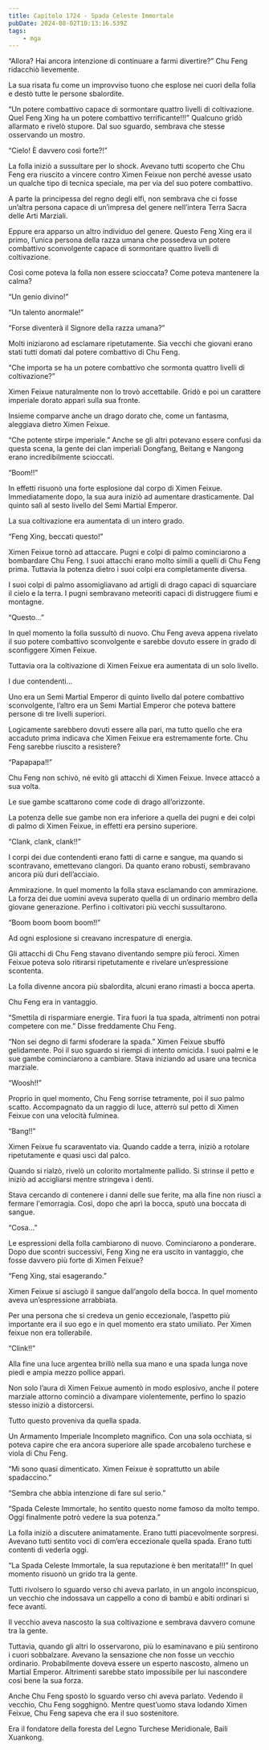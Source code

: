 ```yaml
---
title: Capitolo 1724 - Spada Celeste Immortale
pubDate: 2024-08-02T10:13:16.539Z
tags:
    - mga
---
```



“Allora? Hai ancora intenzione di continuare a farmi divertire?” Chu Feng ridacchiò lievemente.


La sua risata fu come un improvviso tuono che esplose nei cuori della folla e destò tutte le persone sbalordite.


“Un potere combattivo capace di sormontare quattro livelli di coltivazione. Quel Feng Xing ha un potere combattivo terrificante!!!” Qualcuno gridò allarmato e rivelò stupore. Dal suo sguardo, sembrava che stesse osservando un mostro.


“Cielo! È davvero così forte?!”

La folla iniziò a sussultare per lo shock. Avevano tutti scoperto che Chu Feng era riuscito a vincere contro Ximen Feixue non perché avesse usato un qualche tipo di tecnica speciale, ma per via del suo potere combattivo.


A parte la principessa del regno degli elfi, non sembrava che ci fosse un’altra persona capace di un’impresa del genere nell’intera Terra Sacra delle Arti Marziali.


Eppure era apparso un altro individuo del genere. Questo Feng Xing era il primo, l’unica persona della razza umana che possedeva un potere combattivo sconvolgente capace di sormontare quattro livelli di coltivazione.


Così come poteva la folla non essere scioccata? Come poteva mantenere la calma?


“Un genio divino!”


“Un talento anormale!”


“Forse diventerà il Signore della razza umana?”

Molti iniziarono ad esclamare ripetutamente. Sia vecchi che giovani erano stati tutti domati dal potere combattivo di Chu Feng.


“Che importa se ha un potere combattivo che sormonta quattro livelli di coltivazione?”


Ximen Feixue naturalmente non lo trovò accettabile. Gridò e poi un carattere imperiale dorato apparì sulla sua fronte.


Insieme comparve anche un drago dorato che, come un fantasma, aleggiava dietro Ximen Feixue.


“Che potente stirpe imperiale.” Anche se gli altri potevano essere confusi da questa scena, la gente dei clan imperiali Dongfang, Beitang e Nangong erano incredibilmente scioccati.


“Boom!!”


In effetti risuonò una forte esplosione dal corpo di Ximen Feixue. Immediatamente dopo, la sua aura iniziò ad aumentare drasticamente. Dal quinto salì al sesto livello del Semi Martial Emperor.


La sua coltivazione era aumentata di un intero grado.


“Feng Xing, beccati questo!”


Ximen Feixue tornò ad attaccare. Pugni e colpi di palmo cominciarono a bombardare Chu Feng. I suoi attacchi erano molto simili a quelli di Chu Feng prima. Tuttavia la potenza dietro i suoi colpi era completamente diversa.


I suoi colpi di palmo assomigliavano ad artigli di drago capaci di squarciare il cielo e la terra. I pugni sembravano meteoriti capaci di distruggere fiumi e montagne.


“Questo…”


In quel momento la folla sussultò di nuovo. Chu Feng aveva appena rivelato il suo potere combattivo sconvolgente e sarebbe dovuto essere in grado di sconfiggere Ximen Feixue.


Tuttavia ora la coltivazione di Ximen Feixue era aumentata di un solo livello.


I due contendenti…


Uno era un Semi Martial Emperor di quinto livello dal potere combattivo sconvolgente, l’altro era un Semi Martial Emperor che poteva battere persone di tre livelli superiori.


Logicamente sarebbero dovuti essere alla pari, ma tutto quello che era accaduto prima indicava che Ximen Feixue era estremamente forte. Chu Feng sarebbe riuscito a resistere?

“Papapapa!!”


Chu Feng non schivò, né evitò gli attacchi di Ximen Feixue. Invece attaccò a sua volta.


Le sue gambe scattarono come code di drago all’orizzonte.


La potenza delle sue gambe non era inferiore a quella dei pugni e dei colpi di palmo di Ximen Feixue, in effetti era persino superiore.


“Clank, clank, clank!!”


I corpi dei due contendenti erano fatti di carne e sangue, ma quando si scontravano, emettevano clangori. Da quanto erano robusti, sembravano ancora più duri dell’acciaio.


Ammirazione. In quel momento la folla stava esclamando con ammirazione. La forza dei due uomini aveva superato quella di un ordinario membro della giovane generazione. Perfino i coltivatori più vecchi sussultarono.


“Boom boom boom boom!!”


Ad ogni esplosione si creavano increspature di energia.


Gli attacchi di Chu Feng stavano diventando sempre più feroci. Ximen Feixue poteva solo ritirarsi ripetutamente e rivelare un’espressione scontenta.


La folla divenne ancora più sbalordita, alcuni erano rimasti a bocca aperta.


Chu Feng era in vantaggio.

“Smettila di risparmiare energie. Tira fuori la tua spada, altrimenti non potrai competere con me.” Disse freddamente Chu Feng.


“Non sei degno di farmi sfoderare la spada.” Ximen Feixue sbuffò gelidamente. Poi il suo sguardo si riempì di intento omicida. I suoi palmi e le sue gambe cominciarono a cambiare. Stava iniziando ad usare una tecnica marziale.


“Woosh!!”


Proprio in quel momento, Chu Feng sorrise tetramente, poi il suo palmo scatto. Accompagnato da un raggio di luce, atterrò sul petto di Ximen Feixue con una velocità fulminea.

“Bang!!”


Ximen Feixue fu scaraventato via. Quando cadde a terra, iniziò a rotolare ripetutamente e quasi uscì dal palco.


Quando si rialzò, rivelò un colorito mortalmente pallido. Si strinse il petto e iniziò ad accigliarsi mentre stringeva i denti.


Stava cercando di contenere i danni delle sue ferite, ma alla fine non riuscì a fermare l'emorragia. Così, dopo che aprì la bocca, sputò una boccata di sangue.


“Cosa…”


Le espressioni della folla cambiarono di nuovo. Cominciarono a ponderare. Dopo due scontri successivi, Feng Xing ne era uscito in vantaggio, che fosse davvero più forte di Ximen Feixue?


“Feng Xing, stai esagerando.”


Ximen Feixue si asciugò il sangue dall’angolo della bocca. In quel momento aveva un’espressione arrabbiata.


Per una persona che si credeva un genio eccezionale, l’aspetto più importante era il suo ego e in quel momento era stato umiliato. Per Ximen feixue non era tollerabile.

“Clink!!”


Alla fine una luce argentea brillò nella sua mano e una spada lunga nove piedi e ampia mezzo pollice apparì.


Non solo l’aura di Ximen Feixue aumentò in modo esplosivo, anche il potere marziale attorno cominciò a divampare violentemente, perfino lo spazio stesso iniziò a distorcersi.


Tutto questo proveniva da quella spada.


Un Armamento Imperiale Incompleto magnifico. Con una sola occhiata, si poteva capire che era ancora superiore alle spade arcobaleno turchese e viola di Chu Feng.


“Mi sono quasi dimenticato. Ximen Feixue è soprattutto un abile spadaccino.”

“Sembra che abbia intenzione di fare sul serio.”

“Spada Celeste Immortale, ho sentito questo nome famoso da molto tempo. Oggi finalmente potrò vedere la sua potenza.”


La folla iniziò a discutere animatamente. Erano tutti piacevolmente sorpresi. Avevano tutti sentito voci di com’era eccezionale quella spada. Erano tutti contenti di vederla oggi.


“La Spada Celeste Immortale, la sua reputazione è ben meritata!!!” In quel momento risuonò un grido tra la gente.


Tutti rivolsero lo sguardo verso chi aveva parlato, in un angolo inconspicuo, un vecchio che indossava un cappello a cono di bambù e abiti ordinari si fece avanti.


Il vecchio aveva nascosto la sua coltivazione e sembrava davvero comune tra la gente.


Tuttavia, quando gli altri lo osservarono, più lo esaminavano e più sentirono i cuori sobbalzare. Avevano la sensazione che non fosse un vecchio ordinario. Probabilmente doveva essere un esperto nascosto, almeno un Martial Emperor. Altrimenti sarebbe stato impossibile per lui nascondere così bene la sua forza.


Anche Chu Feng spostò lo sguardo verso chi aveva parlato. Vedendo il vecchio, Chu Feng sogghignò. Mentre quest’uomo stava lodando Ximen Feixue, Chu Feng sapeva che era il suo sostenitore.


Era il fondatore della foresta del Legno Turchese Meridionale, Baili Xuankong.



